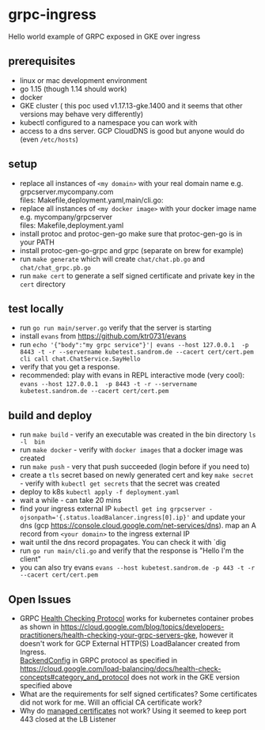 # grpc-ingress
Hello world example of GRPC exposed in GKE over ingress

## prerequisites
+ linux or mac development environment 
+ go 1.15 (though 1.14 should work)
+ docker
+ GKE cluster ( this poc used v1.17.13-gke.1400 and it seems that other versions may behave very differently) 
+ kubectl configured to a namespace you can work with
+ access to a dns server. GCP CloudDNS is good but anyone would do (even `/etc/hosts`)

## setup
+ replace all instances of `<my domain>` with your real domain name e.g. grpcserver.mycompany.com  
files: Makefile,deployment.yaml,main/cli.go:
+ replace all instances of `<my docker image>` with your docker image name e.g. mycompany/grpcserver  
files: Makefile,deployment.yaml
+ install protoc and protoc-gen-go make sure that protoc-gen-go is in your PATH
+ install protoc-gen-go-grpc and grpc (separate on brew for example)
+ run `make generate` which will create `chat/chat.pb.go` and `chat/chat_grpc.pb.go`
+ run `make cert` to generate a self signed certificate and private key in the `cert` directory  
   
## test locally
+ run `go run main/server.go` verify that the server is starting
+ install `evans` from https://github.com/ktr0731/evans
+ run `echo '{"body":"my grpc service"}'| evans --host 127.0.0.1  -p 8443 -t -r --servername kubetest.sandrom.de
   --cacert cert/cert.pem cli call chat.ChatService.SayHello`
+ verify that you get a response.
+ recommended: play with evans in REPL interactive mode (very cool): `evans --host 127.0.0.1  -p 8443 -t -r --servername kubetest.sandrom.de --cacert cert/cert.pem`  
   
## build and deploy
+ run `make build` - verify an executable was created in the bin directory `ls -l  bin`
+ run `make docker` - verify with `docker images` that a docker image was created 
+ run `make push` - very that push succeeded (login before if you need to)
+ create a `tls` secret based on newly generated cert and key `make secret` - verify with `kubectl get secrets` that the secret was created
+ deploy to k8s `kubectl apply -f deployment.yaml`
+ wait a while - can take 20 mins
+ find your ingress external IP `kubectl get ing grpcserver -ojsonpath='{.status.loadBalancer.ingress[0].ip}'` 
and update your dns (gcp https://console.cloud.google.com/net-services/dns). map an A record from `<your domain>` to the 
ingress external IP
+ wait until the dns record propagates. You can check it with `dig
+ run `go run main/cli.go` and verify that the response is "Hello I'm the client" 
+ you can also try evans `evans --host kubetest.sandrom.de -p 443 -t -r --cacert cert/cert.pem`

## Open Issues
+ GRPC [Health Checking Protocol](https://github.com/grpc/grpc/blob/master/doc/health-checking.md) works for kubernetes container probes as shown in https://cloud.google.com/blog/topics/developers-practitioners/health-checking-your-grpc-servers-gke, 
however it doesn't work for GCP External HTTP(S) LoadBalancer created from Ingress.  
[BackendConfig](https://cloud.google.com/kubernetes-engine/docs/concepts/ingress#health_checks) in GRPC protocol as specified in https://cloud.google.com/load-balancing/docs/health-check-concepts#category_and_protocol does not work in the GKE version specified above
+ What are the requirements for self signed certificates? Some certificates did not work for me. Will an official CA certificate work?
+ Why do [managed certificates](https://cloud.google.com/kubernetes-engine/docs/how-to/managed-certs) not work? Using it seemed to keep port 443 closed at the LB Listener 
